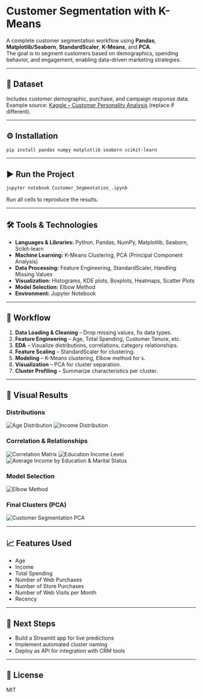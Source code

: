 # Customer Segmentation with K-Means

A complete customer segmentation workflow using **Pandas**, **Matplotlib/Seaborn**, **StandardScaler**, **K-Means**, and **PCA**.  
The goal is to segment customers based on demographics, spending behavior, and engagement, enabling data-driven marketing strategies.

---

## 📂 Dataset
Includes customer demographic, purchase, and campaign response data.  
Example source: [Kaggle – Customer Personality Analysis](https://www.kaggle.com/datasets/imakash3011/customer-personality-analysis) (replace if different).

---

## ⚙️ Installation
```bash
pip install pandas numpy matplotlib seaborn scikit-learn
```

---

## ▶️ Run the Project
```bash
jupyter notebook Customer_Segmentation_.ipynb
```
Run all cells to reproduce the results.

---

## 🛠 Tools & Technologies
- **Languages & Libraries:** Python, Pandas, NumPy, Matplotlib, Seaborn, Scikit-learn  
- **Machine Learning:** K-Means Clustering, PCA (Principal Component Analysis)  
- **Data Processing:** Feature Engineering, StandardScaler, Handling Missing Values  
- **Visualization:** Histograms, KDE plots, Boxplots, Heatmaps, Scatter Plots  
- **Model Selection:** Elbow Method  
- **Environment:** Jupyter Notebook  

---

## 🔬 Workflow
1. **Data Loading & Cleaning** – Drop missing values, fix data types.
2. **Feature Engineering** – Age, Total Spending, Customer Tenure, etc.
3. **EDA** – Visualize distributions, correlations, category relationships.
4. **Feature Scaling** – StandardScaler for clustering.
5. **Modeling** – K-Means clustering, Elbow method for `k`.
6. **Visualization** – PCA for cluster separation.
7. **Cluster Profiling** – Summarize characteristics per cluster.

---

## 📸 Visual Results

### Distributions
![Age Distribution](https://github.com/alicorduk/Python-Data-Science-Project---Customer-Segmentation/blob/main/Images/Age_Distribution.png)
![Income Distribution](https://github.com/alicorduk/Python-Data-Science-Project---Customer-Segmentation/blob/main/Images/Income_Distribution.png)

### Correlation & Relationships
![Correlation Matrix](https://github.com/alicorduk/Python-Data-Science-Project---Customer-Segmentation/blob/main/Images/Coreelation_Matrix.png)
![Education Income Level](https://github.com/alicorduk/Python-Data-Science-Project---Customer-Segmentation/blob/main/Images/Education%20Level%20%3A%20income.png)
![Average Income by Education & Marital Status](https://github.com/alicorduk/Python-Data-Science-Project---Customer-Segmentation/blob/main/Images/Heatmap.png)

### Model Selection
![Elbow Method](https://github.com/alicorduk/Python-Data-Science-Project---Customer-Segmentation/blob/main/Images/Elbow_Method.png)

### Final Clusters (PCA)
![Customer Segmentation PCA](https://github.com/alicorduk/Python-Data-Science-Project---Customer-Segmentation/blob/main/Images/Customer_Segmentation(PCA).png)

---

## 📈 Features Used
- Age
- Income
- Total Spending
- Number of Web Purchases
- Number of Store Purchases
- Number of Web Visits per Month
- Recency

---

## 🚀 Next Steps
- Build a Streamlit app for live predictions  
- Implement automated cluster naming  
- Deploy as API for integration with CRM tools  

---

## 📝 License
MIT
